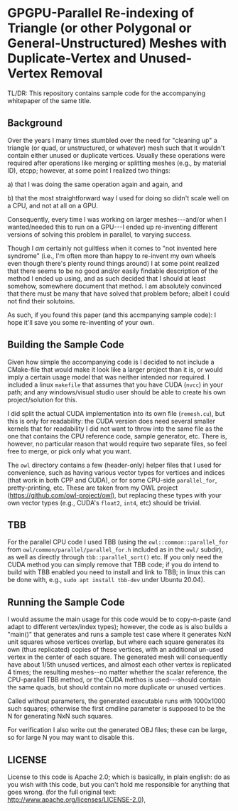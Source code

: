 # GPGPU-Parallel Re-indexing of Triangle (or other Polygonal or General-Unstructured) Meshes with Duplicate-Vertex and Unused-Vertex Removal

TL/DR: This repository contains sample code for the accompanying 
whitepaper of the same title.

## Background

Over the years I many times stumbled over the need for "cleaning up" a
triangle (or quad, or unstructured, or whatever) mesh such that it
wouldn't contain either unused or duplicate vertices. Usually these
operations were required after operations like merging or splitting
meshes (e.g., by material ID), etcpp; however, at some point I
realized two things:

a) that I was doing the same operation again and again, and

b) that the most straightforward way I used for doing so didn't scale well 
on a CPU, and not at all on a GPU.

Consequently, every time I was working on larger meshes---and/or when
I wanted/needed this to run on a GPU---I ended up re-inventing
different versions of solving this problem in parallel, to varying
success.

Though I *am* certainly not guiltless when it comes to "not invented
here syndrome" (i.e., I'm often more than happy to re-invent my own
wheels even though there's plenty round things around) I at some point
realized that there seems to be no good and/or easily findable
description of the method I ended up using, and as such decided that I
should at least somehow, somewhere document that method. I am
absolutely convinced that there must be many that have solved that
problem before; albeit I could not find their solutoins.

As such, if you found this paper (and this accmpanying sample code): 
I hope it'll save you some re-inventing of your own.

## Building the Sample Code

Given how simple the accompanying code is I decided to not include a
CMake-file that would make it look like a larger project than it is,
or would imply a certain usage model that was neither intended nor
required. I included a linux `makefile` that assumes that you have
CUDA (`nvcc`) in your path; and any windows/visual studio user should
be able to create his own project/solution for this. 

I did split the actual CUDA implementation into its own file
(`remesh.cu`), but this is only for readability: the CUDA version does
need several smaller kernels that for readability I did not want to
throw into the same file as the one that contains the CPU reference
code, sample generator, etc. There is, however, no particular reason
that would require two separate files, so feel free to merge, or pick
only what you want. 

The `owl` directory contains a few (header-only) helper files that I
used for convenience, such as having various vector types for vertices
and indices (that work in both CPP and CUDA), or for some CPU-side
`parallel_for`, pretty-printing, etc. These are taken from my OWL
project (https://github.com/owl-project/owl), but replacing these
types with your own vector types (e.g., CUDA's `float2`, `int4`, etc)
should be trivial.

## TBB

For the parallel CPU code I used TBB (using the
`owl::common::parallel_for` from `owl/common/parallel/parallel_for.h`
included as in the `owl/` subdir), as well as directly through
`tbb::parallel_sort()` etc. If you only need the CUDA method you can
simply remove that TBB code; if you do intend to build with TBB
enabled you need to install and link to TBB; in linux this can be done
with, e.g., `sudo apt install tbb-dev` under Ubuntu 20.04).

## Running the Sample Code

I would assume the main usage for this code would be to copy-n-paste
(and adapt to different vertex/index types); however, the code as is
also builds a "main()" that generates and runs a sample test case
where it generates NxN unit squares whose vertices overlap, but where
each square generates its own (thus replicated) copies of these
vertices, with an additional un-used vertex in the center of each
square. The generated mesh will consequently have about 1/5th unused
vertices, and almost each other vertex is replicated 4 times; the
resulting meshes--no matter whether the scalar reference, the
CPU-parallel TBB method, or the CUDA methos is used---should contain
the same quads, but should contain no more duplicate or unused
vertices.

Called without parameters, the generated executable runs with
1000x1000 such squares; otherwise the first cmdline parameter is
supposed to be the N for generating NxN such squares. 

For verification I also write out the generated OBJ files; these can
be large, so for large N you may want to disable this.

## LICENSE

License to this code is Apache 2.0; which is basically, in plain
english: do as you wish with this code, but you can't hold me
responsible for anything that goes wrong. (for the full original text:
http://www.apache.org/licenses/LICENSE-2.0),

